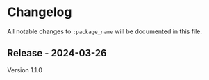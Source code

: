 # Changelog

All notable changes to `:package_name` will be documented in this file.

## Release - 2024-03-26

Version 1.1.0
